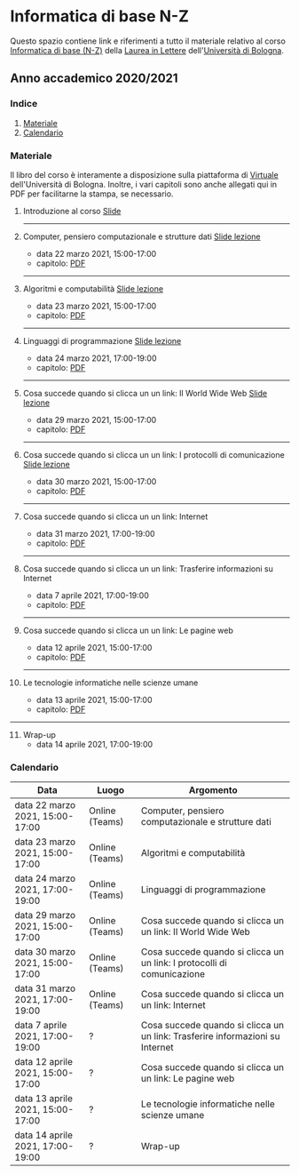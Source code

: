 # Informatica di base N-Z

Questo spazio contiene link e riferimenti a tutto il materiale relativo al corso [Informatica di base (N-Z)](https://www.unibo.it/it/didattica/insegnamenti/insegnamento/2020/464222) della [Laurea in Lettere](https://corsi.unibo.it/laurea/lettere) dell'[Università di Bologna](http://www.unibo.it).


## Anno accademico 2020/2021

### Indice

1. [Materiale](#materiale)
2. [Calendario](#calendario)

### Materiale

Il libro del corso è interamente a disposizione sulla piattaforma di [Virtuale](https://virtuale.unibo.it) dell'Università di Bologna. Inoltre, i vari capitoli sono anche allegati qui in PDF per facilitarne la stampa, se necessario.

1. Introduzione al corso [Slide](https://docs.google.com/presentation/d/1RvB63Mshgu-x72R53kPJqAER6pFKg1p7vaLR8NB8Ock/edit?usp=sharing)
   <hr />
   
2. Computer, pensiero computazionale e strutture dati  [Slide lezione](https://docs.google.com/presentation/d/1nSroIiMt0cXfbHyj3m0wcCLgtbYD7sr3emTPW67NWKY/edit?usp=sharing)
   * data 22 marzo 2021, 15:00-17:00
   * capitolo:  [PDF](https://basic-inf.github.io/2020-2021/chapters/01.pdf)
   <hr />

3. Algoritmi e computabilità [Slide lezione](https://docs.google.com/presentation/d/166pcWNnGQLcsfOHH3Z51VvDlDfwaecyjZQ--gTCtZgM/edit?usp=sharing)
   *  data 23 marzo 2021, 15:00-17:00
   * capitolo:  [PDF](https://basic-inf.github.io/2020-2021/chapters/02.pdf)
   <hr />

4. Linguaggi di programmazione [Slide lezione](https://docs.google.com/presentation/d/1-ucB3Nn8tNtWDorbsA2UsdzXMulwEFo4Eu5PXhl48yA/edit?usp=sharing)
   *  data 24 marzo 2021, 17:00-19:00
   * capitolo:  [PDF](https://basic-inf.github.io/2020-2021/chapters/03.pdf)
   <hr />

5. Cosa succede quando si clicca un un link: Il World Wide Web [Slide lezione](https://docs.google.com/presentation/d/1ora2B-CwnbzN0iEY2SrG-Uz8cSdRtCYO2zDI4CpuikU/edit?usp=sharing)
   *  data 29 marzo 2021, 15:00-17:00
   * capitolo:  [PDF](https://basic-inf.github.io/2020-2021/chapters/04.pdf)
   <hr />

6. Cosa succede quando si clicca un un link: I protocolli di comunicazione [Slide lezione](https://docs.google.com/presentation/d/1NNTbpjEd4F1AbWjy4fhjOH-BRAB58XDLFToR4Qfv3Lw/edit?usp=sharing)
   *  data 30 marzo 2021, 15:00-17:00
   * capitolo:  [PDF](https://basic-inf.github.io/2020-2021/chapters/05.pdf)
   <hr />

7. Cosa succede quando si clicca un un link: Internet
   *  data 31 marzo 2021, 17:00-19:00
   * capitolo:  [PDF](https://basic-inf.github.io/2020-2021/chapters/06.pdf)
   <hr />

8. Cosa succede quando si clicca un un link: Trasferire informazioni su Internet
   *  data 7 aprile 2021, 17:00-19:00
   * capitolo:  [PDF](https://basic-inf.github.io/2020-2021/chapters/07.pdf)
   <hr />

9. Cosa succede quando si clicca un un link: Le pagine web
   *  data 12 aprile 2021, 15:00-17:00
   * capitolo:  [PDF](https://basic-inf.github.io/2020-2021/chapters/08.pdf)
   <hr />

10. Le tecnologie informatiche nelle scienze umane
      *  data 13 aprile 2021, 15:00-17:00
      * capitolo:  [PDF](https://basic-inf.github.io/2020-2021/chapters/09.pdf)
   <hr />

11. Wrap-up
    *  data 14 aprile 2021, 17:00-19:00
   

### Calendario

|Data|Luogo|Argomento|
|----|-----|---------|
|data 22 marzo 2021, 15:00-17:00|Online (Teams)|Computer, pensiero computazionale e strutture dati|
|data 23 marzo 2021, 15:00-17:00|Online (Teams)|Algoritmi e computabilità|
|data 24 marzo 2021, 17:00-19:00|Online (Teams)|Linguaggi di programmazione|
|data 29 marzo 2021, 15:00-17:00|Online (Teams)|Cosa succede quando si clicca un un link: Il World Wide Web|
|data 30 marzo 2021, 15:00-17:00|Online (Teams)|Cosa succede quando si clicca un un link: I protocolli di comunicazione|
|data 31 marzo 2021, 17:00-19:00|Online (Teams)|Cosa succede quando si clicca un un link: Internet|
|data 7 aprile 2021, 17:00-19:00|?|Cosa succede quando si clicca un un link: Trasferire informazioni su Internet|
|data 12 aprile 2021, 15:00-17:00|?|Cosa succede quando si clicca un un link: Le pagine web|
|data 13 aprile 2021, 15:00-17:00|?|Le tecnologie informatiche nelle scienze umane|
|data 14 aprile 2021, 17:00-19:00|?|Wrap-up|

